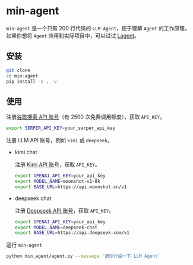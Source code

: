 # min-agent

`min-agent` 是一个只有 200 行代码的 `LLM Agent`，便于理解 `Agent` 的工作原理。如果你想将 `Agent` 应用到实际项目中，可以试试 [Lagent](https://github.com/InternLM/lagent)。

## 安装

```bash
git clone
cd min-agent
pip install -e . -v
```

## 使用

注册[谷歌搜索 API 账号](https://serper.dev/)（有 2500 次免费调用额度），获取 `API_KEY`。

```bash
export SERPER_API_KEY=your_serper_api_key
```

注册 LLM API 账号，例如 `kimi` 或 `deepseek`。

- kimi chat

  注册 [Kimi API 账号](https://platform.moonshot.cn/console/api-keys)，获取 `API_KEY`。

  ```bash
  export OPENAI_API_KEY=your_api_key
  export MODEL_NAME=moonshot-v1-8k
  export BASE_URL=https://api.moonshot.cn/v1
  ```

- deepseek chat

  注册 [Deepseek API 账号](https://platform.deepseek.com/api_keys)，获取 `API_KEY`。

  ```bash
  export OPENAI_API_KEY=your_api_key
  export MODEL_NAME=deepseek-chat
  export BASE_URL=https://api.deepseek.com/v1
  ```

运行 `min-agent`

```bash
python min_agent/agent.py --message '请你介绍一下 LLM Agent'
```
